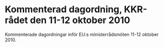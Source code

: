 # Kommenterad dagordning, KKR-rådet den 11-12 oktober 2010

Kommenterade dagordningar inför EU:s ministerrådsmöten 11-12 oktober 2010.

